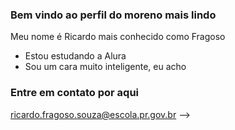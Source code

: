 ### Bem vindo ao perfil do moreno mais lindo

Meu nome é Ricardo mais conhecido como Fragoso

- Estou estudando a Alura
- Sou um cara muito inteligente, eu acho

### Entre em contato por aqui

ricardo.fragoso.souza@escola.pr.gov.br
-->
